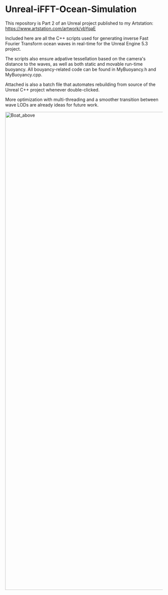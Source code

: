 # Unreal-iFFT-Ocean-Simulation

This repository is Part 2 of an Unreal project published to my Artstation: https://www.artstation.com/artwork/vbYqaE

Included here are all the C++ scripts used for generating inverse Fast Fourier Transform ocean waves in real-time for the Unreal Engine 5.3 project.

The scripts also ensure adpative tessellation based on the camera's distance to the waves, as well as both static and movable run-time buoyancy. 
All bouyancy-related code can be found in MyBuoyancy.h and MyBuoyancy.cpp.

Attached is also a batch file that automates rebuilding from source of the Unreal C++ project whenever double-clicked.

More optimization with multi-threading and a smoother transition between wave LODs are already ideas for future work.

<img width="1522" alt="Boat_above" src="https://github.com/user-attachments/assets/abd4d44f-46d6-4465-b662-99bdd5819497" />
